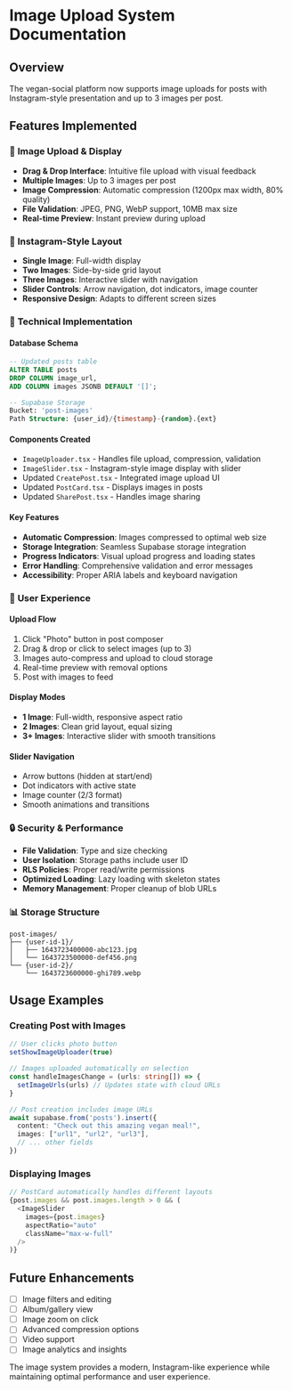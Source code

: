 # Image Upload System Documentation

## Overview
The vegan-social platform now supports image uploads for posts with Instagram-style presentation and up to 3 images per post.

## Features Implemented

### 🎨 **Image Upload & Display**
- **Drag & Drop Interface**: Intuitive file upload with visual feedback
- **Multiple Images**: Up to 3 images per post
- **Image Compression**: Automatic compression (1200px max width, 80% quality)
- **File Validation**: JPEG, PNG, WebP support, 10MB max size
- **Real-time Preview**: Instant preview during upload

### 📱 **Instagram-Style Layout**
- **Single Image**: Full-width display
- **Two Images**: Side-by-side grid layout
- **Three Images**: Interactive slider with navigation
- **Slider Controls**: Arrow navigation, dot indicators, image counter
- **Responsive Design**: Adapts to different screen sizes

### 🔧 **Technical Implementation**

#### Database Schema
```sql
-- Updated posts table
ALTER TABLE posts 
DROP COLUMN image_url,
ADD COLUMN images JSONB DEFAULT '[]';

-- Supabase Storage
Bucket: 'post-images'
Path Structure: {user_id}/{timestamp}-{random}.{ext}
```

#### Components Created
- `ImageUploader.tsx` - Handles file upload, compression, validation
- `ImageSlider.tsx` - Instagram-style image display with slider
- Updated `CreatePost.tsx` - Integrated image upload UI
- Updated `PostCard.tsx` - Displays images in posts
- Updated `SharePost.tsx` - Handles image sharing

#### Key Features
- **Automatic Compression**: Images compressed to optimal web size
- **Storage Integration**: Seamless Supabase storage integration  
- **Progress Indicators**: Visual upload progress and loading states
- **Error Handling**: Comprehensive validation and error messages
- **Accessibility**: Proper ARIA labels and keyboard navigation

### 🚀 **User Experience**

#### Upload Flow
1. Click "Photo" button in post composer
2. Drag & drop or click to select images (up to 3)
3. Images auto-compress and upload to cloud storage
4. Real-time preview with removal options
5. Post with images to feed

#### Display Modes
- **1 Image**: Full-width, responsive aspect ratio
- **2 Images**: Clean grid layout, equal sizing
- **3+ Images**: Interactive slider with smooth transitions

#### Slider Navigation
- Arrow buttons (hidden at start/end)
- Dot indicators with active state
- Image counter (2/3 format)
- Smooth animations and transitions

### 🔒 **Security & Performance**
- **File Validation**: Type and size checking
- **User Isolation**: Storage paths include user ID
- **RLS Policies**: Proper read/write permissions
- **Optimized Loading**: Lazy loading with skeleton states
- **Memory Management**: Proper cleanup of blob URLs

### 📊 **Storage Structure**
```
post-images/
├── {user-id-1}/
│   ├── 1643723400000-abc123.jpg
│   └── 1643723500000-def456.png
└── {user-id-2}/
    └── 1643723600000-ghi789.webp
```

## Usage Examples

### Creating Post with Images
```typescript
// User clicks photo button
setShowImageUploader(true)

// Images uploaded automatically on selection
const handleImagesChange = (urls: string[]) => {
  setImageUrls(urls) // Updates state with cloud URLs
}

// Post creation includes image URLs
await supabase.from('posts').insert({
  content: "Check out this amazing vegan meal!",
  images: ["url1", "url2", "url3"],
  // ... other fields
})
```

### Displaying Images
```typescript
// PostCard automatically handles different layouts
{post.images && post.images.length > 0 && (
  <ImageSlider 
    images={post.images} 
    aspectRatio="auto"
    className="max-w-full"
  />
)}
```

## Future Enhancements
- [ ] Image filters and editing
- [ ] Album/gallery view
- [ ] Image zoom on click
- [ ] Advanced compression options
- [ ] Video support
- [ ] Image analytics and insights

The image system provides a modern, Instagram-like experience while maintaining optimal performance and user experience.
